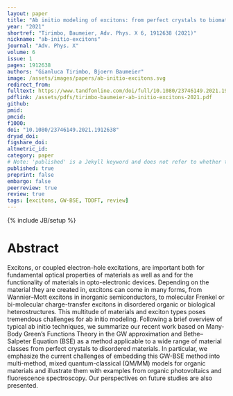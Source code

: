 ```yaml
---
layout: paper
title: "Ab initio modeling of excitons: from perfect crystals to biomaterials"
year: "2021"
shortref: "Tirimbo, Baumeier, Adv. Phys. X 6, 1912638 (2021)"
nickname: "ab-initio-excitons"
journal: "Adv. Phys. X"
volume: 6
issue: 1
pages: 1912638 
authors: "Gianluca Tirimbo, Bjoern Baumeier"
image: /assets/images/papers/ab-initio-excitons.svg
redirect_from: 
fulltext: https://www.tandfonline.com/doi/full/10.1080/23746149.2021.1912638
pdflink: /assets/pdfs/tirimbo-baumeier-ab-initio-excitons-2021.pdf
github: 
pmid: 
pmcid: 
f1000: 
doi: "10.1080/23746149.2021.1912638"
dryad_doi: 
figshare_doi: 
altmetric_id: 
category: paper
# Note: 'published' is a Jekyll keyword and does not refer to whether the paper is published, but rather to whether this Markdown should be part of the rendered site.
published: true
preprint: false
embargo: false	
peerreview: true
review: true
tags: [excitons, GW-BSE, TDDFT, review]
---
```

{% include JB/setup %}

# Abstract 

Excitons, or coupled electron-hole excitations, are important both for fundamental optical properties of materials as well as and for the functionality of materials in opto-electronic devices. Depending on the material they are created in, excitons can come in many forms, from Wannier–Mott excitons in inorganic semiconductors, to molecular Frenkel or bi-molecular charge-transfer excitons in disordered organic or biological heterostructures. This multitude of materials and exciton types poses tremendous challenges for ab initio modeling. Following a brief overview of typical ab initio techniques, we summarize our recent work based on Many-Body Green’s Functions Theory in the GW approximation and Bethe–Salpeter Equation (BSE) as a method applicable to a wide range of material classes from perfect crystals to disordered materials. In particular, we emphasize the current challenges of embedding this GW-BSE method into multi-method, mixed quantum-classical (QM/MM) models for organic materials and illustrate them with examples from organic photovoltaics and fluorescence spectroscopy. Our perspectives on future studies are also presented.

